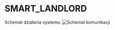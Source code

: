 # SMART_LANDLORD
Schemat działania systemu:
![Schemat komunikacji](https://user-images.githubusercontent.com/82718318/145249759-8ca9e9d7-c471-449a-b59a-41e7993ac272.png)
